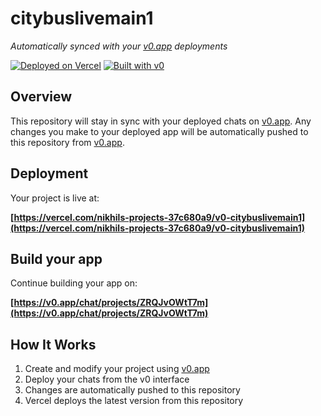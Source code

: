 # citybuslivemain1

*Automatically synced with your [v0.app](https://v0.app) deployments*

[![Deployed on Vercel](https://img.shields.io/badge/Deployed%20on-Vercel-black?style=for-the-badge&logo=vercel)](https://vercel.com/nikhils-projects-37c680a9/v0-citybuslivemain1)
[![Built with v0](https://img.shields.io/badge/Built%20with-v0.app-black?style=for-the-badge)](https://v0.app/chat/projects/ZRQJvOWtT7m)

## Overview

This repository will stay in sync with your deployed chats on [v0.app](https://v0.app).
Any changes you make to your deployed app will be automatically pushed to this repository from [v0.app](https://v0.app).

## Deployment

Your project is live at:

**[https://vercel.com/nikhils-projects-37c680a9/v0-citybuslivemain1](https://vercel.com/nikhils-projects-37c680a9/v0-citybuslivemain1)**

## Build your app

Continue building your app on:

**[https://v0.app/chat/projects/ZRQJvOWtT7m](https://v0.app/chat/projects/ZRQJvOWtT7m)**

## How It Works

1. Create and modify your project using [v0.app](https://v0.app)
2. Deploy your chats from the v0 interface
3. Changes are automatically pushed to this repository
4. Vercel deploys the latest version from this repository